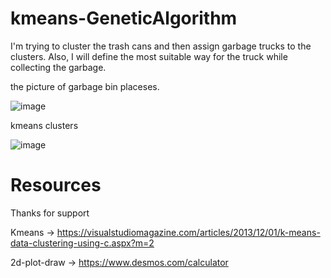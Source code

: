 # kmeans-GeneticAlgorithm
I'm trying to cluster the trash cans and then assign garbage trucks to the clusters. Also, I will define the most suitable way for the truck while collecting the garbage.


the picture of garbage bin placeses.

![image](https://user-images.githubusercontent.com/63093864/148657542-99beab10-5ea6-4e0d-ad27-fea5f2854d27.png)

kmeans clusters

![image](https://user-images.githubusercontent.com/63093864/148657641-57a18e46-eaa9-4080-8a00-bddd3c1781bb.png)




# Resources
Thanks for support

Kmeans -> https://visualstudiomagazine.com/articles/2013/12/01/k-means-data-clustering-using-c.aspx?m=2

2d-plot-draw -> https://www.desmos.com/calculator
